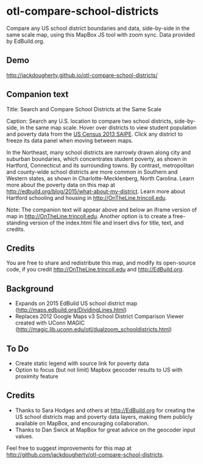 # otl-compare-school-districts
Compare any US school district boundaries and data, side-by-side in the same scale map, using this MapBox JS tool with zoom sync. Data provided by EdBuild.org.

## Demo
http://jackdougherty.github.io/otl-compare-school-districts/

## Companion text

Title: Search and Compare School Districts at the Same Scale

Caption: Search any U.S. location to compare two school districts, side-by-side, in the same map scale. Hover over districts to view student population and poverty data from the [US Census 2013 SAIPE](http://www.census.gov/did/www/saipe/). Click any district to freeze its data panel when moving between maps.

In the Northeast, many school districts are narrowly drawn along city and suburban boundaries, which concentrates student poverty, as shown in Hartford, Connecticut and its surrounding towns. By contrast, metropolitan and county-wide school districts are more common in Southern and Western states, as shown in Charlotte-Mecklenberg, North Carolina. Learn more about the poverty data on this map at http://edbuild.org/blog/2015/what-about-my-district. Learn more about Hartford schooling and housing in http://OnTheLine.trincoll.edu.

Note: The companion text will appear above and below an iframe version of map in http://OnTheLine.trincoll.edu. Another option is to create a free-standing version of the index.html file and insert divs for title, text, and credits.

## Credits

You are free to share and redistribute this map, and modify its open-source code, if you credit http://OnTheLine.trincoll.edu and http://EdBuild.org.

## Background
- Expands on 2015 EdBuild US school district map (http://maps.edbuild.org/DividingLines.html)
- Replaces 2012 Google Maps v3 School District Comparison Viewer created with UConn MAGIC (http://magic.lib.uconn.edu/otl/dualzoom_schooldistricts.html)

## To Do
- Create static legend with source link for poverty data
- Option to focus (but not limit) Mapbox geocoder results to US with proximity feature

## Credits
- Thanks to Sara Hodges and others at http://EdBuild.org for creating the US school districts map and poverty data layers, making them publicly available on MapBox, and encouraging collaboration.
- Thanks to Dan Swick at MapBox for great advice on the geocoder input values.

Feel free to suggest improvements for this map at http://github.com/jackdougherty/otl-compare-school-districts.
